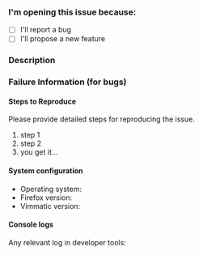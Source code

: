 ### I'm opening this issue because:

- [ ] I'll report a bug
- [ ] I'll propose a new feature

### Description

### Failure Information (for bugs)

#### Steps to Reproduce

Please provide detailed steps for reproducing the issue.

1. step 1
2. step 2
3. you get it...

#### System configuration

- Operating system:
- Firefox version:
- Vimmatic version:

#### Console logs

Any relevant log in developer tools:
